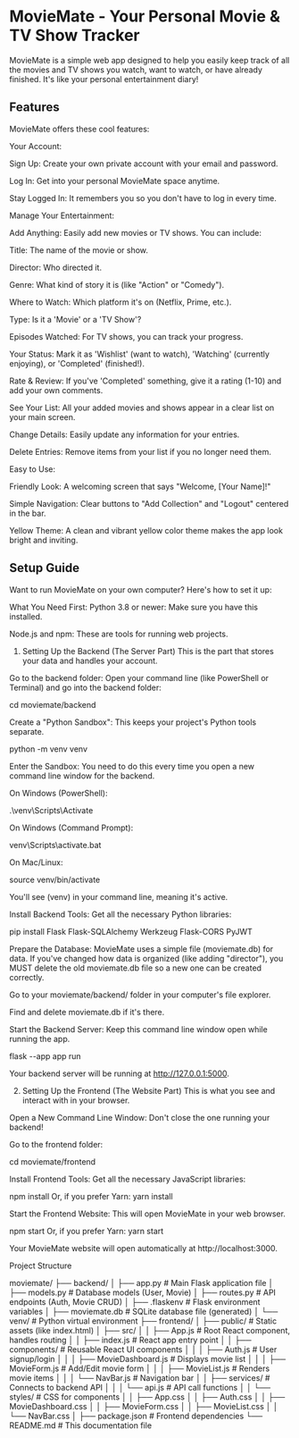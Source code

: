 # MovieMate - Your Personal Movie & TV Show Tracker
MovieMate is a simple web app designed to help you easily keep track of all the movies and TV shows you watch, want to watch, or have already finished. It's like your personal entertainment diary!

## Features
MovieMate offers these cool features:

Your Account:

Sign Up: Create your own private account with your email and password.

Log In: Get into your personal MovieMate space anytime.

Stay Logged In: It remembers you so you don't have to log in every time.

Manage Your Entertainment:

Add Anything: Easily add new movies or TV shows. You can include:

Title: The name of the movie or show.

Director: Who directed it.

Genre: What kind of story it is (like "Action" or "Comedy").

Where to Watch: Which platform it's on (Netflix, Prime, etc.).

Type: Is it a 'Movie' or a 'TV Show'?

Episodes Watched: For TV shows, you can track your progress.

Your Status: Mark it as 'Wishlist' (want to watch), 'Watching' (currently enjoying), or 'Completed' (finished!).

Rate & Review: If you've 'Completed' something, give it a rating (1-10) and add your own comments.

See Your List: All your added movies and shows appear in a clear list on your main screen.

Change Details: Easily update any information for your entries.

Delete Entries: Remove items from your list if you no longer need them.

Easy to Use:

Friendly Look: A welcoming screen that says "Welcome, [Your Name]!"

Simple Navigation: Clear buttons to "Add Collection" and "Logout" centered in the bar.

Yellow Theme: A clean and vibrant yellow color theme makes the app look bright and inviting.

## Setup Guide
Want to run MovieMate on your own computer? Here's how to set it up:

What You Need First:
Python 3.8 or newer: Make sure you have this installed.

Node.js and npm: These are tools for running web projects.

1. Setting Up the Backend (The Server Part)
This is the part that stores your data and handles your account.

Go to the backend folder:
Open your command line (like PowerShell or Terminal) and go into the backend folder:

cd moviemate/backend

Create a "Python Sandbox": This keeps your project's Python tools separate.

python -m venv venv

Enter the Sandbox: You need to do this every time you open a new command line window for the backend.

On Windows (PowerShell):

.\venv\Scripts\Activate

On Windows (Command Prompt):

venv\Scripts\activate.bat

On Mac/Linux:

source venv/bin/activate

You'll see (venv) in your command line, meaning it's active.

Install Backend Tools: Get all the necessary Python libraries:

pip install Flask Flask-SQLAlchemy Werkzeug Flask-CORS PyJWT

Prepare the Database:
MovieMate uses a simple file (moviemate.db) for data. If you've changed how data is organized (like adding "director"), you MUST delete the old moviemate.db file so a new one can be created correctly.

Go to your moviemate/backend/ folder in your computer's file explorer.

Find and delete moviemate.db if it's there.

Start the Backend Server:
Keep this command line window open while running the app.

flask --app app run

Your backend server will be running at http://127.0.0.1:5000.

2. Setting Up the Frontend (The Website Part)
This is what you see and interact with in your browser.

Open a New Command Line Window: Don't close the one running your backend!

Go to the frontend folder:

cd moviemate/frontend

Install Frontend Tools: Get all the necessary JavaScript libraries:

npm install
Or, if you prefer Yarn:
yarn install

Start the Frontend Website:
This will open MovieMate in your web browser.

npm start
 Or, if you prefer Yarn:
 yarn start

Your MovieMate website will open automatically at http://localhost:3000.

Project Structure

moviemate/
├── backend/
│   ├── app.py              # Main Flask application file
│   ├── models.py           # Database models (User, Movie)
│   ├── routes.py           # API endpoints (Auth, Movie CRUD)
│   ├── .flaskenv           # Flask environment variables
│   ├── moviemate.db        # SQLite database file (generated)
│   └── venv/               # Python virtual environment
├── frontend/
│   ├── public/             # Static assets (like index.html)
│   ├── src/
│   │   ├── App.js          # Root React component, handles routing
│   │   ├── index.js        # React app entry point
│   │   ├── components/     # Reusable React UI components
│   │   │   ├── Auth.js         # User signup/login
│   │   │   ├── MovieDashboard.js # Displays movie list
│   │   │   ├── MovieForm.js    # Add/Edit movie form
│   │   │   ├── MovieList.js    # Renders movie items
│   │   │   └── NavBar.js       # Navigation bar
│   │   ├── services/       # Connects to backend API
│   │   │   └── api.js      # API call functions
│   │   └── styles/         # CSS for components
│   │       ├── App.css
│   │       ├── Auth.css
│   │       ├── MovieDashboard.css
│   │       ├── MovieForm.css
│   │       ├── MovieList.css
│   │       └── NavBar.css
│   ├── package.json        # Frontend dependencies
└── README.md               # This documentation file
